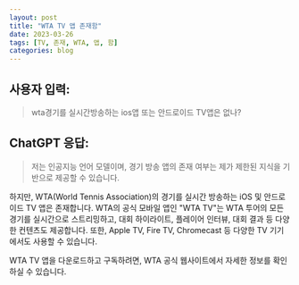 ```yaml
---
layout: post
title: "WTA TV 앱 존재함"
date: 2023-03-26
tags: [TV, 존재, WTA, 앱, 함]
categories: blog
---
```


## 사용자 입력:
> wta경기를 실시간방송하는 ios앱 또는 안드로이드 TV앱은 없나?

## ChatGPT 응답:
> 저는 인공지능 언어 모델이며, 경기 방송 앱의 존재 여부는 제가 제한된 지식을 기반으로 제공할 수 있습니다.

하지만, WTA(World Tennis Association)의 경기를 실시간 방송하는 iOS 및 안드로이드 TV 앱은 존재합니다. WTA의 공식 모바일 앱인 "WTA TV"는 WTA 투어의 모든 경기를 실시간으로 스트리밍하고, 대회 하이라이트, 플레이어 인터뷰, 대회 결과 등 다양한 컨텐츠도 제공합니다. 또한, Apple TV, Fire TV, Chromecast 등 다양한 TV 기기에서도 사용할 수 있습니다.

WTA TV 앱을 다운로드하고 구독하려면, WTA 공식 웹사이트에서 자세한 정보를 확인하실 수 있습니다.

